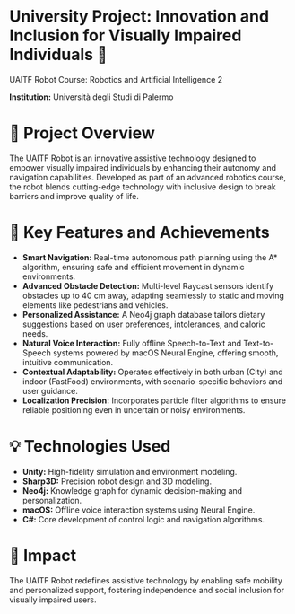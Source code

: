 # University Project: Innovation and Inclusion for Visually Impaired Individuals 🤖

UAITF Robot
Course: Robotics and Artificial Intelligence 2

**Institution:** Università degli Studi di Palermo

# 🚀 Project Overview

The UAITF Robot is an innovative assistive technology designed to empower visually impaired individuals by enhancing their autonomy and navigation capabilities. Developed as part of an advanced robotics course, the robot blends cutting-edge technology with inclusive design to break barriers and improve quality of life.

# 🌟 Key Features and Achievements

- **Smart Navigation:** Real-time autonomous path planning using the A* algorithm, ensuring safe and efficient movement in dynamic environments.
- **Advanced Obstacle Detection:** Multi-level Raycast sensors identify obstacles up to 40 cm away, adapting seamlessly to static and moving elements like pedestrians and vehicles.
- **Personalized Assistance:** A Neo4j graph database tailors dietary suggestions based on user preferences, intolerances, and caloric needs.
- **Natural Voice Interaction:** Fully offline Speech-to-Text and Text-to-Speech systems powered by macOS Neural Engine, offering smooth, intuitive communication.
- **Contextual Adaptability:** Operates effectively in both urban (City) and indoor (FastFood) environments, with scenario-specific behaviors and user guidance.
- **Localization Precision:** Incorporates particle filter algorithms to ensure reliable positioning even in uncertain or noisy environments.

# 💡 Technologies Used

- **Unity:** High-fidelity simulation and environment modeling.
- **Sharp3D:** Precision robot design and 3D modeling.
- **Neo4j:** Knowledge graph for dynamic decision-making and personalization.
- **macOS:** Offline voice interaction systems using Neural Engine.
- **C#:** Core development of control logic and navigation algorithms.

# 🎯 Impact
The UAITF Robot redefines assistive technology by enabling safe mobility and personalized support, fostering independence and social inclusion for visually impaired users.
